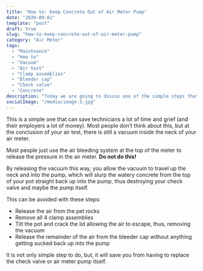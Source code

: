 ```yaml
---
title: "How to: Keep Concrete Out of Air Meter Pump"
date: "2020-09-01"
template: "post"
draft: true
slug: "how-to-keep-concrete-out-of-air-meter-pump"
category: "Air Meter"
tags:
  - "Maintnance"
  - "How to"
  - "Vacuum"
  - "Air test"
  - "Clamp assemblies"
  - "Bleeder cap"
  - "Check valve"
  - "Concrete"
description: "Today we are going to discus one of the simple steps that can save technicians a lot of time and grief... "
socialImage: "/media/image-3.jpg"
---
```


This is a simple one that can save technicians a lot of time and grief (and their employers a lot of money). Most people don’t think about this, but at the conclusion of your air test, there is still a vacuum inside the neck of your air meter.

Most people just use the air bleeding system at the top of the meter to release the pressure in the air meter. **Do not do this!**

By releasing the vacuum this way, you allow the vacuum to travel up the neck and into the pump, which will slurp the watery concrete from the top of your pot straight back up into the pump, thus destroying your check valve and maybe the pump itself. 

This can be avoided with these steps:

- Release the air from the pet rocks
- Remove all 4 clamp assemblies
- Tilt the pot and crack the lid allowing the air to escape, thus, removing the vacuum
- Release the remainder of the air from the bleeder cap without anything getting sucked back up into the pump

It is not only simple step to do, but, it will save you from having to replace the check valve or air meter pump itself.



